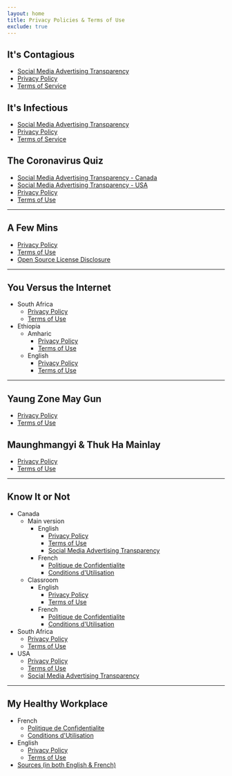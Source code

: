 ```yaml
---
layout: home
title: Privacy Policies & Terms of Use
exclude: true
---
```


## It's Contagious

- [Social Media Advertising Transparency](/antimisinfogames/COVID19/It's%20Contagious/Social%20Media%20Advertising%20Transparency/Canada_-_It_s_Contagious_AD_Set.pdf)
- [Privacy Policy](/antimisinfogames/itsc-pp)
- [Terms of Service](/antimisinfogames/itsc-tou)

## It's Infectious

- [Social Media Advertising Transparency](/antimisinfogames/COVID19/It's%20Infectious/Social%20Media%20Advertising%20Transparency/US_-It_s_Infectious_AD_Set.pdf)
- [Privacy Policy](/antimisinfogames/itsi-pp)
- [Terms of Service](/antimisinfogames/itsi-tou)

## The Coronavirus Quiz

- [Social Media Advertising Transparency - Canada](/antimisinfogames/COVID19/The%20Coronavirus%20Quiz/Social%20Media%20Advertising%20Transparency/Canada_-_It_s_Contagious_AD_Set.pdf)
- [Social Media Advertising Transparency - USA](/antimisinfogames/COVID19/The%20Coronavirus%20Quiz/Social%20Media%20Advertising%20Transparency/US_-It_s_Infectious_AD_Set.pdf)
- [Privacy Policy](/antimisinfogames/tcq-pp/)
- [Terms of Use](/antimisinfogames/tcq-tou/)

---

## A Few Mins

- [Privacy Policy](/antimisinfogames/afm-pp)
- [Terms of Use](/antimisinfogames/afm-tou)
- [Open Source License Disclosure](/antimisinfogames/labour-open-source-licence-disclosure.pdf)

---

## You Versus the Internet

- South Africa
  - [Privacy Policy](/antimisinfogames/yvti-za-pp)
  - [Terms of Use](/antimisinfogames/yvti-za-tou)
- Ethiopia
  - Amharic
    - [Privacy Policy](/antimisinfogames/yvti-eth-am-pp)
    - [Terms of Use](/antimisinfogames/yvti-eth-am-tou)
  - English
    - [Privacy Policy](/antimisinfogames/yvti-eth-en-pp/)
    - [Terms of Use](/antimisinfogames/yvti-eth-en-tou/)

---

## Yaung Zone May Gun

- [Privacy Policy](/antimisinfogames/yzmg-pp)
- [Terms of Use](/antimisinfogames/yzmg-tou)

## Maunghmangyi & Thuk Ha Mainlay

- [Privacy Policy](/antimisinfogames/mgh-pp)
- [Terms of Use](/antimisinfogames/mgh-tou)

---

## Know It or Not

- Canada
  - Main version
    - English
      - [Privacy Policy](/antimisinfogames/kion-can-en-pp/)
      - [Terms of Use](/antimisinfogames/kion-can-en-tou/)
      - [Social Media Advertising Transparency](/antimisinfogames/Vaccines/CAN/Social%20Media%20Advertising%20Transparency/CAN_Know_It_or_Not_AD_set.pdf)
    - French
      - [Politique de Confidentialite](/antimisinfogames/kion-can-fr-pp/)
      - [Conditions d'Utilisation](/antimisinfogames/kion-can-fr-tou/)
  - Classroom
    - English
      - [Privacy Policy](/antimisinfogames/kion-can-class-en-pp/)
      - [Terms of Use](/antimisinfogames/kion-can-class-en-tou/)
    - French
      - [Politique de Confidentialite](/antimisinfogames/kion-can-class-fr-pp/)
      - [Conditions d'Utilisation](/antimisinfogames/kion-can-class-fr-tou/)
- South Africa
  - [Privacy Policy](/antimisinfogames/kion-za-pp/)
  - [Terms of Use](/antimisinfogames/kion-za-tou/)
- USA
  - [Privacy Policy](/antimisinfogames/kion-us-pp/)
  - [Terms of Use](/antimisinfogames/kion-us-tou/)
  - [Social Media Advertising Transparency](/antimisinfogames/Vaccines/US/Social%20Media%20Advertising%20Transparency/US_Know_It_or_Not_AD_set.pdf)

---

## My Healthy Workplace

- French
  - [Politique de Confidentialite](/antimisinfogames/mhw-fr-pp)
  - [Conditions d'Utilisation](/antimisinfogames/mhw-fr-tou)
- English
  - [Privacy Policy](/antimisinfogames/mhw-en-pp)
  - [Terms of Use](/antimisinfogames/mhw-en-tou)
- [Sources (in both English & French)](/antimisinfogames/mhw-sources)
